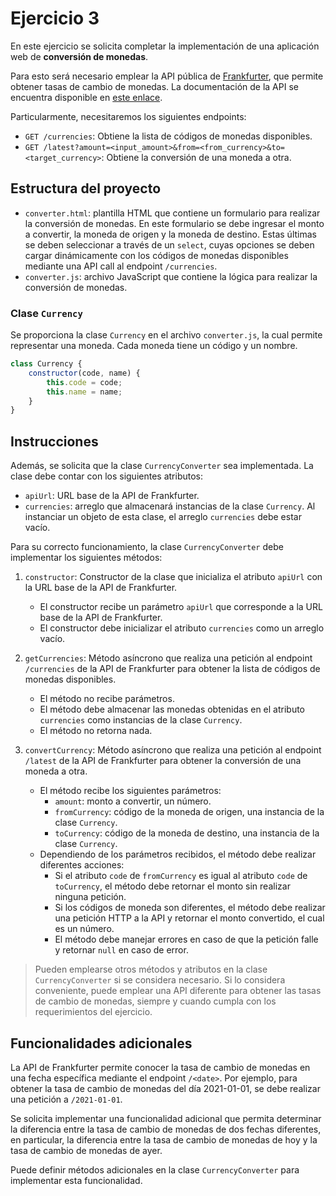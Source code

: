 # Ejercicio 3

En este ejercicio se solicita completar la implementación de una aplicación web de **conversión de monedas**.

Para esto será necesario emplear la API pública de [Frankfurter](https://www.frankfurter.app/), que permite obtener tasas de cambio de monedas. La documentación de la API se encuentra disponible en [este enlace](https://www.frankfurter.app/docs/).

Particularmente, necesitaremos los siguientes endpoints:

- `GET /currencies`: Obtiene la lista de códigos de monedas disponibles.
- `GET /latest?amount=<input_amount>&from=<from_currency>&to=<target_currency>`: Obtiene la conversión de una moneda a otra.

## Estructura del proyecto

- `converter.html`: plantilla HTML que contiene un formulario para realizar la conversión de monedas. En este formulario se debe ingresar el monto a convertir, la moneda de origen y la moneda de destino. Estas últimas se deben seleccionar a través de un `select`, cuyas opciones se deben cargar dinámicamente con los códigos de monedas disponibles mediante una API call al endpoint `/currencies`.
- `converter.js`: archivo JavaScript que contiene la lógica para realizar la conversión de monedas.

### Clase `Currency`

Se proporciona la clase `Currency` en el archivo `converter.js`, la cual permite representar una moneda. Cada moneda tiene un código y un nombre.

```javascript
class Currency {
    constructor(code, name) {
        this.code = code;
        this.name = name;
    }
}
```

## Instrucciones

Además, se solicita que la clase `CurrencyConverter` sea implementada. La clase debe contar con los siguientes atributos:

- `apiUrl`: URL base de la API de Frankfurter.
- `currencies`: arreglo que almacenará instancias de la clase `Currency`. Al instanciar un objeto de esta clase, el arreglo `currencies` debe estar vacío.

Para su correcto funcionamiento, la clase `CurrencyConverter` debe implementar los siguientes métodos:

1. `constructor`: Constructor de la clase que inicializa el atributo `apiUrl` con la URL base de la API de Frankfurter.

    - El constructor recibe un parámetro `apiUrl` que corresponde a la URL base de la API de Frankfurter.
    - El constructor debe inicializar el atributo `currencies` como un arreglo vacío.

2. `getCurrencies`: Método asíncrono que realiza una petición al endpoint `/currencies` de la API de Frankfurter para obtener la lista de códigos de monedas disponibles.

    - El método no recibe parámetros.
    - El método debe almacenar las monedas obtenidas en el atributo `currencies` como instancias de la clase `Currency`.
    - El método no retorna nada.

3. `convertCurrency`: Método asíncrono que realiza una petición al endpoint `/latest` de la API de Frankfurter para obtener la conversión de una moneda a otra.

    - El método recibe los siguientes parámetros:
        - `amount`: monto a convertir, un número.
        - `fromCurrency`: código de la moneda de origen, una instancia de la clase `Currency`.
        - `toCurrency`: código de la moneda de destino, una instancia de la clase `Currency`.
    - Dependiendo de los parámetros recibidos, el método debe realizar diferentes acciones:
        - Si el atributo `code` de `fromCurrency` es igual al atributo `code` de `toCurrency`, el método debe retornar el monto sin realizar ninguna petición.
        - Si los códigos de moneda son diferentes, el método debe realizar una petición HTTP a la API y retornar el monto convertido, el cual es un número.
        - El método debe manejar errores en caso de que la petición falle y retornar `null` en caso de error.

> Pueden emplearse otros métodos y atributos en la clase `CurrencyConverter` si se considera necesario.
> Si lo considera conveniente, puede emplear una API diferente para obtener las tasas de cambio de monedas, siempre y cuando cumpla con los requerimientos del ejercicio.

## Funcionalidades adicionales

La API de Frankfurter permite conocer la tasa de cambio de monedas en una fecha específica mediante el endpoint `/<date>`. Por ejemplo, para obtener la tasa de cambio de monedas del día 2021-01-01, se debe realizar una petición a `/2021-01-01`.

Se solicita implementar una funcionalidad adicional que permita determinar la diferencia entre la tasa de cambio de monedas de dos fechas diferentes, en particular, la diferencia entre la tasa de cambio de monedas de hoy y la tasa de cambio de monedas de ayer.

Puede definir métodos adicionales en la clase `CurrencyConverter` para implementar esta funcionalidad.
